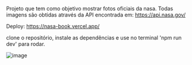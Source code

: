 Projeto que tem como objetivo mostrar fotos oficiais da nasa.
Todas imagens são obtidas através da API encontrada em: https://api.nasa.gov/



Deploy: https://nasa-book.vercel.app/

clone o repositório,
instale as dependências e use no terminal
'npm run dev' para rodar.

![image](https://github.com/user-attachments/assets/ae00656d-58a4-4ebd-b00e-6f87dd309e68)
